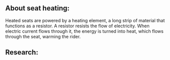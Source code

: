 ## About seat heating:

Heated seats are powered by a heating element, a long strip of material that functions as a resistor. A resistor resists the flow of electricity. When electric current flows through it, the energy is turned into heat, which flows through the seat, warming the rider.

## Research:
